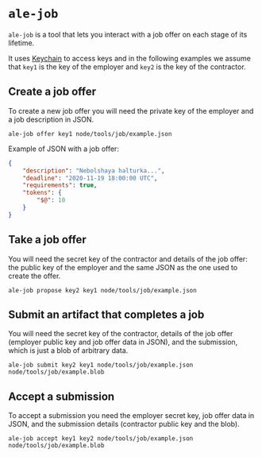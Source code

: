 `ale-job`
=========

`ale-job` is a tool that lets you interact with a job offer
on each stage of its lifetime.

It uses [Keychain] to access keys and in the following examples
we assume that `key1` is the key of the employer and
`key2` is the key of the contractor.


## Create a job offer

To create a new job offer you will need the private key of the employer
and a job description in JSON.

```
ale-job offer key1 node/tools/job/example.json
```

Example of JSON with a job offer:

```json
{
    "description": "Nebolshaya halturka...",
    "deadline": "2020-11-19 18:00:00 UTC",
    "requirements": true,
    "tokens": {
        "$@": 10
    }
}
```


## Take a job offer

You will need the secret key of the contractor and details of the job offer:
the public key of the employer and the same JSON as the one used to create the offer.

```
ale-job propose key2 key1 node/tools/job/example.json
```


## Submit an artifact that completes a job

You will need the secret key of the contractor, details of the job offer
(employer public key and job offer data in JSON), and the submission, which
is just a blob of arbitrary data.

```
ale-job submit key2 key1 node/tools/job/example.json node/tools/job/example.blob
```


## Accept a submission

To accept a submission you need the employer secret key, job offer data in JSON,
and the submission details (contractor public key and the blob).

```
ale-job accept key1 key2 node/tools/job/example.json node/tools/job/example.blob
```


  [Keychain]: dev/Tools.md#keychain-for-tools-users
